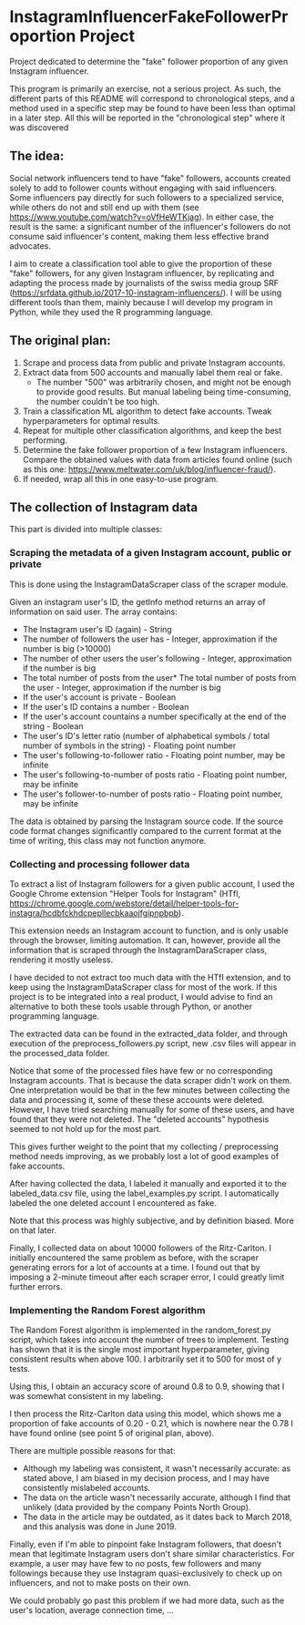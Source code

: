 # InstagramInfluencerFakeFollowerProportion Project
Project dedicated to determine the "fake" follower proportion of any given Instagram influencer.

This program is primarily an exercise, not a serious project. As such, the different parts of this README will correspond to chronological steps, and a method used in a specific step may be found to have been less than optimal in a later step.
All this will be reported in the "chronological step" where it was discovered

## The idea:

Social network influencers tend to have "fake" followers, accounts created solely to add to follower counts without engaging with said influencers.
Some influencers pay directly for such followers to a specialized service, while others do not and still end up with them (see https://www.youtube.com/watch?v=oVfHeWTKjag).
In either case, the result is the same: a significant number of the influencer's followers do not consume said influencer's content, making them less effective brand advocates.

I aim to create a classification tool able to give the proportion of these "fake" followers, for any given Instagram influencer, by replicating and adapting the process made by journalists of the swiss media group SRF (https://srfdata.github.io/2017-10-instagram-influencers/).
I will be using different tools than them, mainly because I will develop my program in Python, while they used the R programming language.

## The original plan:

1. Scrape and process data from public and private Instagram accounts.
2. Extract data from 500 accounts and manually label them real or fake.
   * The number "500" was arbitrarily chosen, and might not be enough to provide good results. But manual labeling being time-consuming, the number couldn't be too high.
3. Train a classification ML algorithm to detect fake accounts. Tweak hyperparameters for optimal results.
4. Repeat for multiple other classification algorithms, and keep the best performing.
5. Determine the fake follower proportion of a few Instagram influencers. Compare the obtained values with data from articles found online (such as this one: https://www.meltwater.com/uk/blog/influencer-fraud/).
6. If needed, wrap all this in one easy-to-use program.

## The collection of Instagram data

This part is divided into multiple classes:

### Scraping the metadata of a given Instagram account, public or private

This is done using the InstagramDataScraper class of the scraper module.

Given an instagram user's ID, the getInfo method returns an array of information on said user.
The array contains:
* The Instagram user's ID (again) - String
* The number of followers the user has - Integer, approximation if the number is big (>10000)
* The number of other users the user's following - Integer, approximation if the number is big
* The total number of posts from the user* The total number of posts from the user - Integer, approximation if the number is big
* If the user's account is private - Boolean
* If the user's ID contains a number - Boolean
* If the user's account countains a number specifically at the end of the string  - Boolean
* The user's ID's letter ratio (number of alphabetical symbols / total number of symbols in the string) - Floating point number
* The user's following-to-follower ratio - Floating point number, may be infinite
* The user's following-to-number of posts ratio - Floating point number, may be infinite
* The user's follower-to-number of posts ratio - Floating point number, may be infinite

The data is obtained by parsing the Instagram source code. If the source code format changes significantly compared to the current format at the time of writing, this class may not function anymore.

### Collecting and processing follower data

To extract a list of Instagram followers for a given public account, I used the Google Chrome extension "Helper Tools for Instagram" (HTfI, https://chrome.google.com/webstore/detail/helper-tools-for-instagra/hcdbfckhdcpepllecbkaaojfgipnpbpb).

This extension needs an Instagram account to function, and is only usable through the browser, limiting automation. It can, however, provide all the information that is scraped through the InstagramDaraScraper class, rendering it mostly useless.

I have decided to not extract too much data with the HTfI extension, and to keep using the InstagramDataScraper class for most of the work. If this project is to be integrated into a real product, I would advise to find an alternative to both these tools usable through Python, or another programming language.

The extracted data can be found in the extracted_data folder, and through execution of the preprocess_followers.py script, new .csv files will appear in the processed_data folder.

Notice that some of the processed files have few or no corresponding Instagram accounts. That is because the data scraper didn't work on them. One interpretation would be that in the few minutes between collecting the data and processing it, some of these these accounts were deleted.
However, I have tried searching manually for some of these users, and have found that they were not deleted. The "deleted accounts" hypothesis seemed to not hold up for the most part.

This gives further weight to the point that my collecting / preprocessing method needs improving, as we probably lost a lot of good examples of fake accounts.

After having collected the data, I labeled it manually and exported it to the labeled_data.csv file, using the label_examples.py script.
I automatically labeled the one deleted account I encountered as fake.

Note that this process was highly subjective, and by definition biased. More on that later.

Finally, I collected data on about 10000 followers of the Ritz-Carlton. I initially encountered the same problem as before, with the scraper generating errors for a lot of accounts at a time.
I found out that by imposing a 2-minute timeout after each scraper error, I could greatly limit further errors.

### Implementing the Random Forest algorithm

The Random Forest algorithm is implemented in the random_forest.py script, which takes into account the number of trees to implement.
Testing has shown that it is the single most important hyperparameter, giving consistent results when above 100. I arbitrarily set it to 500 for most of y tests.

Using this, I obtain an accuracy score of around 0.8 to 0.9, showing that I was somewhat consistent in my labeling.

I then process the Ritz-Carlton data using this model, which shows me a proportion of fake accounts of 0.20 - 0.21, which is nowhere near the 0.78 I have found online (see point 5 of original plan, above).

There are multiple possible reasons for that:
* Although my labeling was consistent, it wasn't necessarily accurate: as stated above, I am biased in my decision process, and I may have consistently mislabeled accounts.
* The data on the article wasn't necessarily accurate, although I find that unlikely (data provided by the company Points North Group).
* The data in the article may be outdated, as it dates back to March 2018, and this analysis was done in June 2019.

Finally, even if I'm able to pinpoint fake Instagram followers, that doesn't mean that legitimate Instagram users don't share similar characteristics. For example, a user may have few to no posts, few followers and many followings because they use Instagram quasi-exclusively to check up on influencers, and not to make posts on their own.

We could probably go past this problem if we had more data, such as the user's location, average connection time, ...